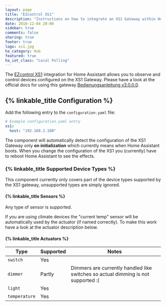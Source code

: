 ```yaml
---
layout: page
title: "EZcontrol XS1"
description: "Instructions on how to integrate an XS1 Gateway within Home Assistant."
date: 2018-12-04 20:00
sidebar: true
comments: false
sharing: true
footer: true
logo: xs1.jpg
ha_category: Hub
featured: true
ha_iot_class: "Local Polling"
---
```


The [EZcontrol XS1](http://www.ezcontrol.de/content/view/36/28/) integration for Home Assistant allows you to 
observe and control devices configured on the XS1 Gateway. Please have a look at the official docs for using 
this gateway [Bedienungsanleitung v3.0.0.0](http://www.ezcontrol.de/support/downloads/XS1/xs1manual/Bedienungsanleitung_EZcontrol_XS1_3.0.0.0-2.pdf).

## {% linkable_title Configuration %}

Add the following entry to the `configuration.yaml` file:

```yaml
# Example configuration.yaml entry
xs1:
  host: "192.168.2.100"
```

The component will automatically detect the configuration of the XS1 Gateway only **on initialization** which currently means
when Home Assistant boots. When you change the configuration of the XS1 you (currently) have to reboot Home Assistant
to see the effects.

### {% linkable_title Supported Device Types %}

<p class='note warning'>
This component currently only covers part of the device types supported by the 
XS1 gateway, unsupported types are simply ignored.
</p>

#### {% linkable_title Sensors %}

Any type of sensor is supported.

<p class='note warning'>
If you are using climate devices the "current temp" sensor will be automatically used by the actuator (if named correctly).
To make this work have a look at the actuator description below.
</p>

#### {% linkable_title Actuators %}

| Type          | Supported | Notes                                            |
|---------------|-----------|--------------------------------------------------|
| `switch`      | Yes       |                                                  |
| `dimmer`      | Partly    | Dimmers are currently handled like switches so actual dimming is not supported :(|
| `light`       | Yes       |                                                  |
| `temperature` | Yes       |                                                  |
 